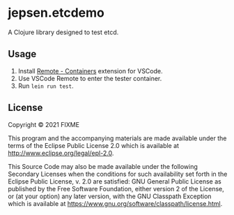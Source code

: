 # jepsen.etcdemo

A Clojure library designed to test etcd.

## Usage

1. Install [Remote - Containers](https://marketplace.visualstudio.com/items?itemName=ms-vscode-remote.remote-containers) extension for VSCode.
2. Use VSCode Remote to enter the tester container.
3. Run `lein run test`.

## License

Copyright © 2021 FIXME

This program and the accompanying materials are made available under the
terms of the Eclipse Public License 2.0 which is available at
http://www.eclipse.org/legal/epl-2.0.

This Source Code may also be made available under the following Secondary
Licenses when the conditions for such availability set forth in the Eclipse
Public License, v. 2.0 are satisfied: GNU General Public License as published by
the Free Software Foundation, either version 2 of the License, or (at your
option) any later version, with the GNU Classpath Exception which is available
at https://www.gnu.org/software/classpath/license.html.
